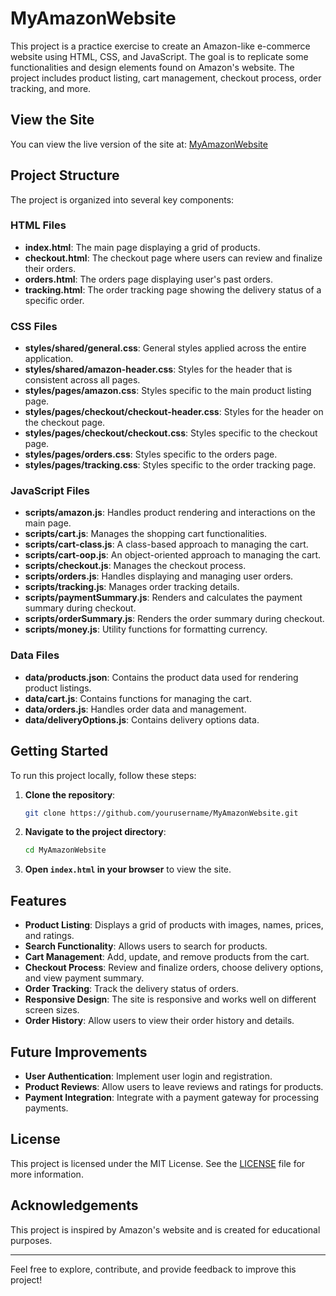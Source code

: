 # MyAmazonWebsite

This project is a practice exercise to create an Amazon-like e-commerce website using HTML, CSS, and JavaScript. The goal is to replicate some functionalities and design elements found on Amazon's website. The project includes product listing, cart management, checkout process, order tracking, and more.

## View the Site

You can view the live version of the site at: [MyAmazonWebsite](https://myamazonwebsite.netlify.app/)

## Project Structure

The project is organized into several key components:

### HTML Files

- **index.html**: The main page displaying a grid of products.
- **checkout.html**: The checkout page where users can review and finalize their orders.
- **orders.html**: The orders page displaying user's past orders.
- **tracking.html**: The order tracking page showing the delivery status of a specific order.

### CSS Files

- **styles/shared/general.css**: General styles applied across the entire application.
- **styles/shared/amazon-header.css**: Styles for the header that is consistent across all pages.
- **styles/pages/amazon.css**: Styles specific to the main product listing page.
- **styles/pages/checkout/checkout-header.css**: Styles for the header on the checkout page.
- **styles/pages/checkout/checkout.css**: Styles specific to the checkout page.
- **styles/pages/orders.css**: Styles specific to the orders page.
- **styles/pages/tracking.css**: Styles specific to the order tracking page.

### JavaScript Files

- **scripts/amazon.js**: Handles product rendering and interactions on the main page.
- **scripts/cart.js**: Manages the shopping cart functionalities.
- **scripts/cart-class.js**: A class-based approach to managing the cart.
- **scripts/cart-oop.js**: An object-oriented approach to managing the cart.
- **scripts/checkout.js**: Manages the checkout process.
- **scripts/orders.js**: Handles displaying and managing user orders.
- **scripts/tracking.js**: Manages order tracking details.
- **scripts/paymentSummary.js**: Renders and calculates the payment summary during checkout.
- **scripts/orderSummary.js**: Renders the order summary during checkout.
- **scripts/money.js**: Utility functions for formatting currency.

### Data Files

- **data/products.json**: Contains the product data used for rendering product listings.
- **data/cart.js**: Contains functions for managing the cart.
- **data/orders.js**: Handles order data and management.
- **data/deliveryOptions.js**: Contains delivery options data.

## Getting Started

To run this project locally, follow these steps:

1. **Clone the repository**:
    ```sh
    git clone https://github.com/yourusername/MyAmazonWebsite.git
    ```

2. **Navigate to the project directory**:
    ```sh
    cd MyAmazonWebsite
    ```

3. **Open `index.html` in your browser** to view the site.

## Features

- **Product Listing**: Displays a grid of products with images, names, prices, and ratings.
- **Search Functionality**: Allows users to search for products.
- **Cart Management**: Add, update, and remove products from the cart.
- **Checkout Process**: Review and finalize orders, choose delivery options, and view payment summary.
- **Order Tracking**: Track the delivery status of orders.
- **Responsive Design**: The site is responsive and works well on different screen sizes.
- **Order History**: Allow users to view their order history and details.

## Future Improvements

- **User Authentication**: Implement user login and registration.
- **Product Reviews**: Allow users to leave reviews and ratings for products.
- **Payment Integration**: Integrate with a payment gateway for processing payments.

## License

This project is licensed under the MIT License. See the [LICENSE](LICENSE) file for more information.

## Acknowledgements

This project is inspired by Amazon's website and is created for educational purposes.

---

Feel free to explore, contribute, and provide feedback to improve this project!
